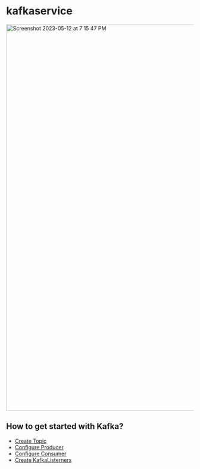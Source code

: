 # kafkaservice
<img width="1035" alt="Screenshot 2023-05-12 at 7 15 47 PM" src="https://github.com/AnuragKSinha/kafkaservice/assets/26598629/e883103a-9c5f-4b21-8c94-dffcc2d79631">

## How to get started with Kafka?
* [Create Topic](https://github.com/AnuragKSinha/kafkaservice/blob/main/src/main/java/io/anuragksinha/kafkaservice/config/KafkaTopicConfig.java)
* [Configure Producer](https://github.com/AnuragKSinha/kafkaservice/blob/main/src/main/java/io/anuragksinha/kafkaservice/config/KafkaProducerConfig.java)
* [Configure Consumer](https://github.com/AnuragKSinha/kafkaservice/blob/main/src/main/java/io/anuragksinha/kafkaservice/config/KafkaConsumerConfig.java)
* [Create KafkaListerners](https://maven.apache.org/guides/index.html)
